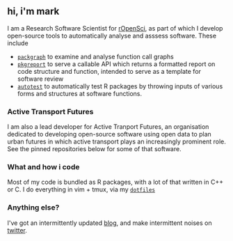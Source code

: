 ## hi, i'm mark

I am a Research Software Scientist for [rOpenSci](https://ropensci.org), as part of which I develop open-source tools to automatically analyse and asssess software.
These include

- [`packgraph`](https://github.com/mpadge/packgraph) to examine and analyse function call graphs
- [`pkgreport`](https://github.com/mpadge/pkgreport) to serve a callable API which returns a formatted report on code structure and function, intended to serve as a template for software review
- [`autotest`](https://github.com/mpadge/autotest) to automatically test R packages by throwing inputs of various forms and structures at software functions.

### Active Transport Futures

I am also a lead developer for Active Tranport Futures, an organisation dedicated to developing open-source software using open data to plan urban futures in which active transport plays an increasingly prominent role. See the pinned repositories below for some of that software.

### What and how i code

Most of my code is bundled as R packages, with a lot of that written in C++ or C.
I do everything in vim + tmux, via my [`dotfiles`](https://github.com/mpadge/dotfiles)

### Anything else?

I've got an intermittently updated [blog](https://mpadge.github.io), and make intermittent noises on [twitter](https://twitter.com/bikesRdata).
